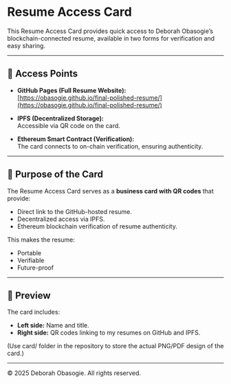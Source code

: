 # Resume Access Card

This Resume Access Card provides quick access to Deborah Obasogie’s blockchain-connected resume, available in two forms for verification and easy sharing.

---

## 🔗 Access Points

- **GitHub Pages (Full Resume Website):**  
  [https://obasogie.github.io/final-polished-resume/](https://obasogie.github.io/final-polished-resume/)

- **IPFS (Decentralized Storage):**  
  Accessible via QR code on the card.

- **Ethereum Smart Contract (Verification):**  
  The card connects to on-chain verification, ensuring authenticity.

---

## 🪪 Purpose of the Card

The Resume Access Card serves as a **business card with QR codes** that provide:
- Direct link to the GitHub-hosted resume.  
- Decentralized access via IPFS.  
- Ethereum blockchain verification of resume authenticity.

This makes the resume:
- Portable  
- Verifiable  
- Future-proof  

---

## 📸 Preview

The card includes:
- **Left side:** Name and title.  
- **Right side:** QR codes linking to my resumes on GitHub and IPFS.

(Use card/ folder in the repository to store the actual PNG/PDF design of the card.)

---

© 2025 Deborah Obasogie. All rights reserved.

